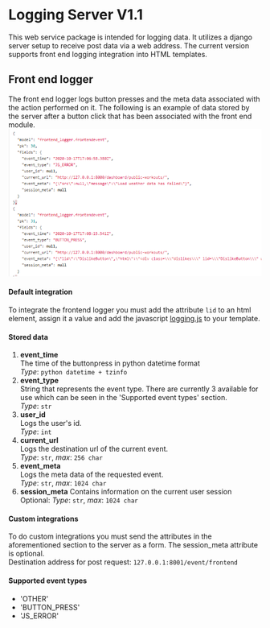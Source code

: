 # Logging Server V1.1
This web service package is intended for logging data. It utilizes a django server setup to receive post data via a web
address. The current version supports front end logging integration into HTML templates.

## Front end logger
The front end logger logs button presses and the meta data associated with the action performed on it. The following
is an example of data stored by the server after a button click that has been associated with the front end module.
![image](logging_server/log_example.PNG)

#### Default integration
To integrate the frontend logger you must add the attribute `lid` to an html element, assign it a value and add the 
javascript [logging.js](logging_server/logging.js) to your template.

#### Stored data
1. **event_time**\
The time of the buttonpress in python datetime format\
_Type_: `python datetime + tzinfo`
2. **event_type**\
String that represents the event type. There are currently 3 available for use which can be seen in the 
'Supported event types' section.\
_Type_: `str`
3. **user_id**\
Logs the user's id.\
_Type_: `int`
4. **current_url**\
Logs the destination url of the current event.\
_Type_: `str`, _max_: `256 char`
5. **event_meta**\
Logs the meta data of the requested event.\
_Type_: `str`, _max_: `1024 char`
6. **session_meta**
Contains information on the current user session\
Optional: _Type_: `str`, _max_: `1024 char`

#### Custom integrations
To do custom integrations you must send the attributes in the aforementioned section
to the server as a form. The session_meta attribute is optional.\
Destination address for post request: `127.0.0.1:8001/event/frontend`

#### Supported event types
- 'OTHER'
- 'BUTTON_PRESS'
- 'JS_ERROR'

